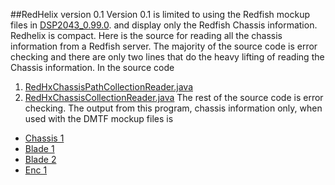 ##RedHelix version 0.1
Version 0.1 is limited to using the Redfish mockup files in [DSP2043_0.99.0](http://www.dmtf.org/sites/default/files/standards/documents/DSP2043_0.99.0a.zip).
and display only the Redfish Chassis information. Redhelix is compact.
Here is the source for reading all the chassis information from a Redfish server. The majority of the source code is error checking and there
are only two lines that do the heavy lifting of reading the Chassis information. In the source code

1. [RedHxChassisPathCollectionReader.java](../../redhx-app-server-db/src/main/java/org/redhelix/server/main/RedMatrixServerDb.java#L84)
2. [RedHxChassisCollectionReader.java](../../redhx-app-server-db/src/main/java/org/redhelix/server/main/RedMatrixServerDb.java#L89)
The rest of the source code is error checking. The output from this program, chassis information only, when used with the DMTF mockup files is
* [Chassis 1](chassis1.md)
* [Blade 1](Blade1.md)
* [Blade 2](Blade2.md)
* [Enc 1](Enc1.md)

